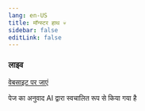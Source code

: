 ```yaml
---
lang: en-US
title: मॉन्स्टर हाथ 💀
sidebar: false
editLink: false
---
```


### लाइव

<sample src="https://monster-hands.needle.tools/" />

[वेबसाइट पर जाएं](https://monster-hands.needle.tools/)


पेज का अनुवाद AI द्वारा स्वचालित रूप से किया गया है